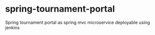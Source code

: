 # spring-tournament-portal
Spring tournament portal as spring mvc microservice deployable using jenkins
